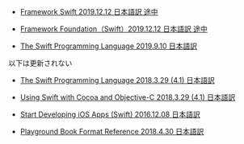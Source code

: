 ﻿* [Framework Swift 2019.12.12 日本語訳 途中](https://rusutikaa.github.io/docs/developer.apple.com/documentation/swift.html)

* [Framework Foundation（Swift）2019.12.12 日本語訳 途中](https://rusutikaa.github.io/docs/developer.apple.com/documentation/foundation.html)

* [The Swift Programming Language 2019.9.10 日本語訳](https://rusutikaa.github.io/docs/docs.swift.org/swift-book/index.html)

以下は更新されない

* [The Swift Programming Language 2018.3.29 (4.1) 日本語訳](https://rusutikaa.github.io/docs/developer.apple.com/library/archive/documentation/Swift/Conceptual/Swift_Programming_Language/index.html)

* [Using Swift with Cocoa and Objective-C 2018.3.29 (4.1) 日本語訳](https://rusutikaa.github.io/docs/developer.apple.com/library/archive/documentation/Swift/Conceptual/BuildingCocoaApps/index.html)

* [Start Developing iOS Apps (Swift) 2016.12.08 日本語訳](https://rusutikaa.github.io/docs/developer.apple.com/library/archive/referencelibrary/GettingStarted/DevelopiOSAppsSwift/index.html)

* [Playground Book Format Reference 2018.4.30 日本語訳](https://rusutikaa.github.io/docs/developer.apple.com/library/archive/documentation/Xcode/Conceptual/swift_playgrounds_doc_format/index.html)

